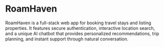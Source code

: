 # RoamHaven
RoamHaven is a full-stack web app for booking travel stays and listing properties. It features secure authentication, interactive location search, and a unique AI chatbot that provides personalized recommendations, trip planning, and instant support through natural conversation.
